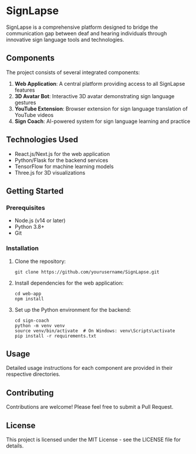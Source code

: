 # SignLapse

SignLapse is a comprehensive platform designed to bridge the communication gap between deaf and hearing individuals through innovative sign language tools and technologies.

## Components

The project consists of several integrated components:

1. **Web Application**: A central platform providing access to all SignLapse features
2. **3D Avatar Bot**: Interactive 3D avatar demonstrating sign language gestures
3. **YouTube Extension**: Browser extension for sign language translation of YouTube videos
4. **Sign Coach**: AI-powered system for sign language learning and practice

## Technologies Used

- React.js/Next.js for the web application
- Python/Flask for the backend services
- TensorFlow for machine learning models
- Three.js for 3D visualizations

## Getting Started

### Prerequisites

- Node.js (v14 or later)
- Python 3.8+
- Git

### Installation

1. Clone the repository:
   ```
   git clone https://github.com/yourusername/SignLapse.git
   ```

2. Install dependencies for the web application:
   ```
   cd web-app
   npm install
   ```

3. Set up the Python environment for the backend:
   ```
   cd sign-coach
   python -m venv venv
   source venv/bin/activate  # On Windows: venv\Scripts\activate
   pip install -r requirements.txt
   ```

## Usage

Detailed usage instructions for each component are provided in their respective directories.

## Contributing

Contributions are welcome! Please feel free to submit a Pull Request.

## License

This project is licensed under the MIT License - see the LICENSE file for details. 